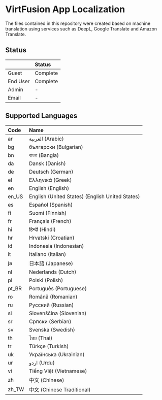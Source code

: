 # VirtFusion App Localization

The files contained in this repository were created based on machine translation using services such as DeepL, Google
Translate and Amazon Translate.

## Status

|          | Status   |
|:---------|:---------|
| Guest    | Complete |
| End User | Complete |
| Admin    | -        |
| Email    | -        |

## Supported Languages

| Code  | Name                                            |
|:------|:------------------------------------------------|
| ar    | العربية (Arabic)                                |
| bg    | български (Bulgarian)                           |
| bn    | বাংলা (Bangla)                                  |
| da    | Dansk (Danish)                                  |
| de    | Deutsch (German)                                |
| el    | Ελληνικά (Greek)                                |
| en    | English (English)                               |
| en_US | English (United States) (English United States) |
| es    | Español (Spanish)                               |
| fi    | Suomi (Finnish)                                 |
| fr    | Français (French)                               |
| hi    | हिन्दी (Hindi)                                  |
| hr    | Hrvatski (Croatian)                             |
| id    | Indonesia (Indonesian)                          |
| it    | Italiano (Italian)                              |
| ja    | 日本語 (Japanese)                                  |
| nl    | Nederlands (Dutch)                              |
| pl    | Polski (Polish)                                 |
| pt_BR | Português (Portuguese)                          |
| ro    | Română (Romanian)                               |
| ru    | Pусский (Russian)                               |
| sl    | Slovenščina (Slovenian)                         |
| sr    | Српски (Serbian)                                |
| sv    | Svenska (Swedish)                               |
| th    | ไทย (Thai)                                      |
| tr    | Türkçe (Turkish)                                |
| uk    | Українська (Ukrainian)                          |
| ur    | اردو (Urdu)                                     |
| vi    | Tiếng Việt (Vietnamese)                         |
| zh    | 中文 (Chinese)                                    |
| zh_TW | 中文 (Chinese Traditional)                        |


